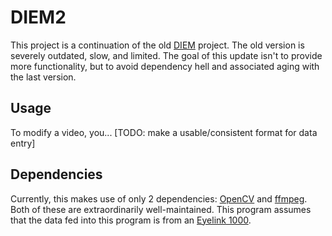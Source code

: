 # DIEM2
This project is a continuation of the old [DIEM](https://thediemproject.wordpress.com) project.  The old version is 
severely outdated, slow, and limited.  The goal of this update isn't to provide more functionality, but to avoid
dependency hell and associated aging with the last version.


## Usage
To modify a video, you... [TODO: make a usable/consistent format for data entry]

## Dependencies
Currently, this makes use of only 2 dependencies: [OpenCV](https://pypi.org/project/opencv-python/) and 
[ffmpeg](https://ffmpeg.org).  Both of these are extraordinarily well-maintained.  This program assumes that the data
fed into this program is from an [Eyelink 1000](https://www.sr-research.com/eyelink-1000-plus/).